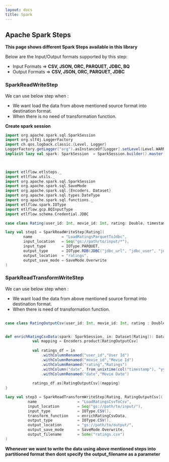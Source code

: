 ```yaml
---
layout: docs
title: Spark
---
```


## Apache Spark Steps

**This page shows different Spark Steps available in this library**

Below are the Input/Output formats supported by this step: 
* Input Formats => **CSV, JSON, ORC, PARQUET, JDBC, BQ**
* Output Formats  => **CSV, JSON, ORC, PARQUET, JDBC**

### SparkReadWriteStep
We can use below step when : 
* We want load the data from above mentioned source format into destination format.
* When there is no need of transformation function.

**Create spark session**   

```scala mdoc
import org.apache.spark.sql.SparkSession
import org.slf4j.LoggerFactory
import ch.qos.logback.classic.{Level, Logger}
LoggerFactory.getLogger("org").asInstanceOf[Logger].setLevel(Level.WARN)
implicit lazy val spark: SparkSession  = SparkSession.builder().master("local[*]").getOrCreate()       
       
```

```scala mdoc

import etlflow.etlsteps._
import etlflow.utils._
import org.apache.spark.sql.SparkSession
import org.apache.spark.sql.SaveMode
import org.apache.spark.sql.{Encoders, Dataset}
import org.apache.spark.sql.types.DateType
import org.apache.spark.sql.functions._
import etlflow.spark.IOType
import etlflow.gcp.BQInputType
import etlflow.schema.Credential.JDBC

case class Rating(user_id: Int, movie_id: Int, rating: Double, timestamp: Long)

lazy val step1 = SparkReadWriteStep[Rating](
        name             = "LoadRatingsParquetToJdbc",
        input_location   = Seq("gs://path/to/input/*"),
        input_type       = IOType.PARQUET,
        output_type      = IOType.RDB(JDBC("jdbc_url", "jdbc_user", "jdbc_pwd", "jdbc_driver")),
        output_location  = "ratings",
        output_save_mode = SaveMode.Overwrite
)
```
      
### SparkReadTransformWriteStep
We can use below step when :
* We want load the data from above mentioned source format into destination format.
* When there is need of transformation function.

```scala mdoc
   
case class RatingOutputCsv(user_id: Int, movie_id: Int, rating : Double, timestamp: Long, date: java.sql.Date)


def enrichRatingCsvData(spark: SparkSession, in: Dataset[Rating]): Dataset[RatingOutputCsv] = {
            val mapping = Encoders.product[RatingOutputCsv]
        
            val ratings_df = in
                .withColumnRenamed("user_id","User Id")
                .withColumnRenamed("movie_id","Movie Id")
                .withColumnRenamed("rating","Ratings")
                .withColumn("date", from_unixtime(col("timestamp"), "yyyy-MM-dd").cast(DateType))
                .withColumnRenamed("date","Movie Date")
        
            ratings_df.as[RatingOutputCsv](mapping)
}

lazy val step3 = SparkReadTransformWriteStep[Rating, RatingOutputCsv](
          name                  = "LoadRatingsCsvToCsv",
          input_location        = Seq("gs://path/to/input/"),
          input_type            = IOType.CSV(),
          transform_function    = enrichRatingCsvData,
          output_type           = IOType.CSV(),
          output_location       = "gs://path/to/output/",
          output_save_mode      = SaveMode.Overwrite,
          output_filename       = Some("ratings.csv")
)
```
**Whenever we want to write the data using above mentioned steps into partitioned format then dont specify the output_filename as a parameter**     